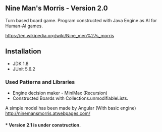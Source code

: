 ## Nine Man's Morris - Version 2.0

Turn based board game. Program constructed with Java Engine as AI for Human-AI games.

https://en.wikipedia.org/wiki/Nine_men%27s_morris

## Installation
* JDK 1.8
* JUnit 5.6.2

### Used Patterns and Libraries

* Engine decision maker - MiniMax (Recursion)
* Constructed Boards with Collections.unmodifiableLists.


A simple model has been made by Angular (With basic engine)
http://ninemansmorris.atwebpages.com/

#### * Version 2.1 is under construction.